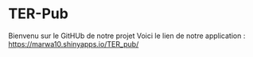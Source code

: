# TER-Pub

Bienvenu sur le GitHUb de notre projet
Voici le lien de notre application : https://marwa10.shinyapps.io/TER_pub/
